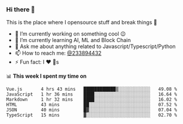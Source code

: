 ### Hi there 👋

<!--
**a233894432/a233894432** is a ✨ _special_ ✨ repository because its `README.md` (this file) appears on your GitHub profile.

Here are some ideas to get you started:

- 🔭 I’m currently working on ...
- 🌱 I’m currently learning ...
- 👯 I’m looking to collaborate on ...
- 🤔 I’m looking for help with ...
- 💬 Ask me about ...
- 📫 How to reach me: ...
- 😄 Pronouns: ...
- ⚡ Fun fact: ...
-->
 
 
This is the place where I opensource stuff and break things :rofl:

- 🔭 I’m currently working on something cool :wink:
- 🌱 I’m currently learning AI, ML and Block Chain
- 💬 Ask me about anything related to Javascript/Typescript/Python
- 📫 How to reach me: [@233894432](https://twitter.com/233894432)
- ⚡ Fun fact: I :heart: :dog:s

📊 **This week I spent my time on**
<!--START_SECTION:waka-->

```text
Vue.js       4 hrs 43 mins   ████████████▒░░░░░░░░░░░░   49.08 %
JavaScript   1 hr 36 mins    ████░░░░░░░░░░░░░░░░░░░░░   16.64 %
Markdown     1 hr 32 mins    ████░░░░░░░░░░░░░░░░░░░░░   16.02 %
HTML         43 mins         ██░░░░░░░░░░░░░░░░░░░░░░░   07.52 %
JSON         40 mins         █▓░░░░░░░░░░░░░░░░░░░░░░░   07.04 %
TypeScript   15 mins         ▓░░░░░░░░░░░░░░░░░░░░░░░░   02.70 %
```

<!--END_SECTION:waka-->
